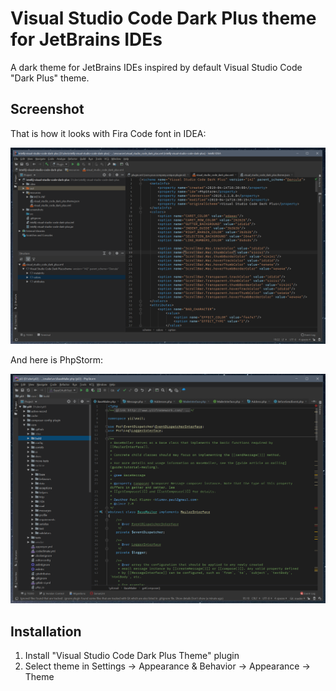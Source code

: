 # Visual Studio Code Dark Plus theme for JetBrains IDEs

A dark theme for JetBrains IDEs inspired by default Visual Studio Code "Dark Plus" theme.

## Screenshot

That is how it looks with Fira Code font in IDEA:

![](screenshot.png)

And here is PhpStorm:

![](phpstorm.png)

## Installation

1. Install "Visual Studio Code Dark Plus Theme" plugin
2. Select theme in Settings → Appearance & Behavior → Appearance → Theme
